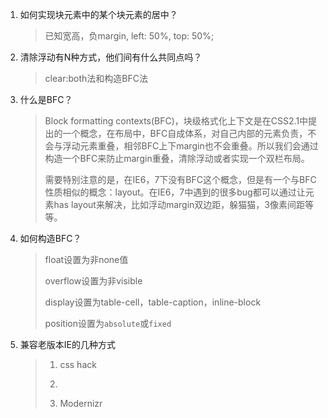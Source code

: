 1. 如何实现块元素中的某个块元素的居中？

    > 已知宽高，负margin, left: 50%, top: 50%;

2. 清除浮动有N种方式，他们间有什么共同点吗？

    > clear:both法和构造BFC法

3. 什么是BFC？

    > Block formatting contexts(BFC)，块级格式化上下文是在CSS2.1中提出的一个概念，在布局中，BFC自成体系，对自己内部的元素负责，不会与浮动元素重叠，相邻BFC上下margin也不会重叠。所以我们会通过构造一个BFC来防止margin重叠，清除浮动或者实现一个双栏布局。
    >
    > 需要特别注意的是，在IE6，7下没有BFC这个概念，但是有一个与BFC性质相似的概念：layout。在IE6，7中遇到的很多bug都可以通过让元素has layout来解决，比如浮动margin双边距，躲猫猫，3像素间距等等。

4. 如何构造BFC？

    > float设置为非none值
    >
    > overflow设置为非visible
    >
    > display设置为table-cell，table-caption，inline-block
    >
    > position设置为`absolute`或`fixed`

5. 兼容老版本IE的几种方式

    > 1. css hack
    >
    > 2. <!--[if IE]><link rel="stylesheet" type="text/css" href="#"><![endif]-->
    >
    > 3. Modernizr

